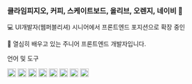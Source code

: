 ### 쿨라임피지오, 커피, 스케이트보드, 올리브, 오렌지, 네이비 👋

<!--
**DBYOON/DBYOON** is a ✨ _special_ ✨ repository because its `README.md` (this file) appears on your GitHub profile.

Here are some ideas to get you started:

- 🔭 I’m currently working on ...
- 🌱 I’m currently learning ...
- 👯 I’m looking to collaborate on ...
- 🤔 I’m looking for help with ...
- 💬 Ask me about ...
- 📫 How to reach me: ...
- 😄 Pronouns: ...
- ⚡ Fun fact: ...
-->

💻 UI개발자(웹퍼블리셔) 시니어에서 프론트엔드 포지션으로 확장 중인 

🌱 열심히 배우고 있는 주니어 프론트엔드 개발자입니다.

언어 및 도구

<img src="https://user-images.githubusercontent.com/19281688/182010354-057debb2-775b-403c-b1e9-a9e7d88a9b83.png" width="20" height="20"/> <img src="https://user-images.githubusercontent.com/19281688/182011083-4b2a8def-e103-42ce-ae04-9bcf231078a9.png" width="20" height="20"/> <img src="https://user-images.githubusercontent.com/19281688/181920405-148be0e1-046b-4f7a-807e-0f01048a76b6.png" width="20" height="20"/> <img src="https://user-images.githubusercontent.com/19281688/182010311-c8fd9aa7-7bf3-4499-8c0e-6de4879266fb.png" width="20" height="20"/> <img src="https://user-images.githubusercontent.com/19281688/182010312-41e9dd78-9d5c-4bb4-9bce-4f33f6279555.png" width="20" height="20"/> <img src="https://user-images.githubusercontent.com/19281688/182011012-b2826075-ca34-43b5-af0d-cf24320e2320.png" width="20" height="20"/> <img src="https://user-images.githubusercontent.com/19281688/182011108-725db129-d26c-4c3e-add8-0cd3527e4b9d.png" width="20" height="20"/> <img src="https://user-images.githubusercontent.com/19281688/182011114-ef193fad-cd57-4044-a978-d84d463c87f1.png" width="20" height="20"/>
